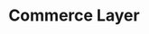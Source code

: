 ---
title: Commerce Layer
website: https://commercelayer.io/
description: Commerce Layer is an API-first commerce engine that makes it easy to go headless.
tool: ["Commerce"]
draft: false
---